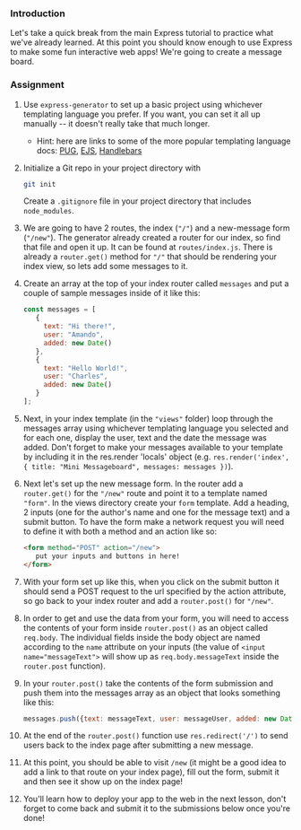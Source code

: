 ### Introduction
Let's take a quick break from the main Express tutorial to practice what we've already learned.  At this point you should know enough to use Express to make some fun interactive web apps! We're going to create a message board.

### Assignment

<div class="lesson-content__panel" markdown="1">

1.   Use `express-generator` to set up a basic project using whichever templating language you prefer. If you want, you can set it all up manually -- it doesn't really take that much longer.
     * Hint: here are links to some of the more popular templating language docs: [PUG](https://pugjs.org/api/getting-started.html), [EJS](https://ejs.co/#docs), [Handlebars](https://handlebarsjs.com/guide/)
1.   Initialize a Git repo in your project directory with
     
     ```bash
     git init
     ```
     
     Create a `.gitignore` file in your project directory that includes `node_modules`.  
1.   We are going to have 2 routes, the index (`"/"`) and a new-message form (`"/new"`). The generator already created a router for our index, so find that file and open it up.  It can be found at `routes/index.js`. There is already a `router.get()` method for `"/"` that should be rendering your index view, so lets add some messages to it.
1.   Create an array at the top of your index router called `messages` and put a couple of sample messages inside of it like this:

     ```javascript
     const messages = [
        {
          text: "Hi there!",
          user: "Amando",
          added: new Date()
        },
        {
          text: "Hello World!",
          user: "Charles",
          added: new Date()
        }
     ];
     ```

1.   Next, in your index template (in the `"views"` folder) loop through the messages array using whichever templating language you selected and for each one, display the user, text and the date the message was added. Don't forget to make your messages available to your template by including it in the res.render 'locals' object (e.g. `res.render('index', { title: "Mini Messageboard", messages: messages })`).
1.   Next let's set up the new message form.  In the router add a `router.get()` for the `"/new"` route and point it to a template named `"form"`. In the views directory create your `form` template. Add a heading, 2 inputs (one for the author's name and one for the message text) and a submit button. To have the form make a network request you will need to define it with both a method and an action like so:

     ```html
     <form method="POST" action="/new">
        put your inputs and buttons in here!
     </form>
     ```

1.   With your form set up like this, when you click on the submit button it should send a POST request to the url specified by the action attribute, so go back to your index router and add a `router.post()` for `"/new"`.
1.   In order to get and use the data from your form, you will need to access the contents of your form inside `router.post()` as an object called `req.body`. The individual fields inside the body object are named according to the `name` attribute on your inputs (the value of `<input name="messageText">` will show up as `req.body.messageText` inside the `router.post` function).
1.   In your `router.post()` take the contents of the form submission and push them into the messages array as an object that looks something like this:

     ```javascript
     messages.push({text: messageText, user: messageUser, added: new Date()});
     ```

1. At the end of the `router.post()` function use `res.redirect('/')` to send users back to the index page after submitting a new message.
1. At this point, you should be able to visit `/new` (it might be a good idea to add a link to that route on your index page), fill out the form, submit it and then see it show up on the index page!
1. You'll learn how to deploy your app to the web in the next lesson, don't forget to come back and submit it to the submissions below once you're done!

</div>

